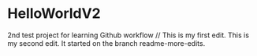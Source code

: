# HelloWorldV2
2nd test project for learning Github workflow
// This is my first edit.
This is my second edit. It started on the branch readme-more-edits.
